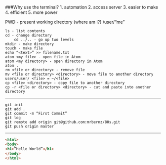 ###Why use the terminal?
    1.  automation
    2.  access server
    3.  easier to make
    4.  efficient
    5.  more power

PWD - present working directory (where am I?)
/user/“me”
```
ls - list contents
cd - change directory
    cd ../.. - go up two levels
mkdir - make directory
touch - make file
echo “<text>” >> filename.txt
atom <my file> - open file in Atom
atom <my directory> - open directory in Atom
atom .
rm <file or directory> - remove file
mv <file or directory> <directory> - move file to another directory
users/user/ <file> = ~/<file>
cp <file> <directory> - copy file to another directory
cp -r <file or directory> <directory> - cut and paste into another directory
```
---
```
git init
git add .
git commit -m “First Commit”
git log
git remote add origin git@github.com:mrbernz/80s.git
git push origin master
```
---
```html
<html>
<body>
<h1>”Hello World”</h1>
</body>
</html>
```

